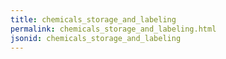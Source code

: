 ```yaml
---
title: chemicals_storage_and_labeling
permalink: chemicals_storage_and_labeling.html
jsonid: chemicals_storage_and_labeling
---
```

